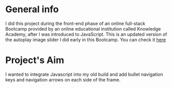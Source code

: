# General info
I did this project during the front-end phase of an online full-stack Bootcamp provided by an online educational institution called Knowledge Academy, after I was introduced to JavaScript. 
This is an updated version of the autoplay image slider I did early in this Bootcamp. You can check it [here](https://github.com/AymanQ-A-Maani/autoplay-image-slider)
# Project's Aim
I wanted to integrate Javascript into my old build and add bullet navigation keys and navigation arrows on each side of the frame. 

